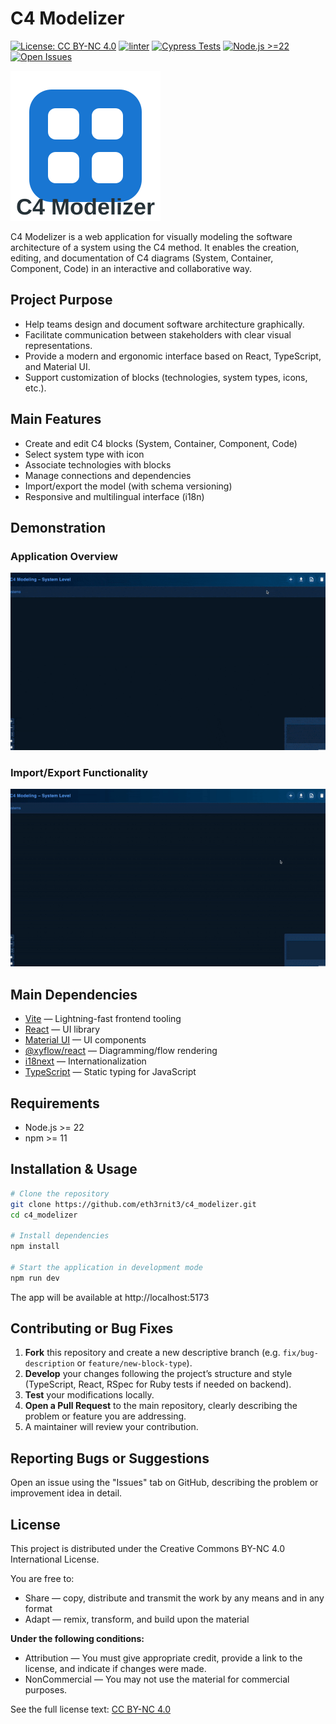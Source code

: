 # C4 Modelizer

[![License: CC BY-NC 4.0](https://img.shields.io/badge/license-CC--BY--NC%204.0-lightgrey.svg)](https://creativecommons.org/licenses/by-nc/4.0/)
[![linter](https://github.com/Eth3rnit3/c4_modelizer/actions/workflows/lint.yaml/badge.svg)](https://github.com/Eth3rnit3/c4_modelizer/actions/workflows/lint.yaml)
[![Cypress Tests](https://github.com/Eth3rnit3/c4_modelizer/actions/workflows/cypress.yml/badge.svg)](https://github.com/Eth3rnit3/c4_modelizer/actions/workflows/cypress.yml)
[![Node.js >=22](https://img.shields.io/badge/node-%3E%3D22-brightgreen.svg)](https://nodejs.org/)
[![Open Issues](https://img.shields.io/github/issues/eth3rnit3/c4_modelizer)](https://github.com/eth3rnit3/c4_modelizer/issues)

![C4 Modelizer Logo](/public/logo.svg)

C4 Modelizer is a web application for visually modeling the software architecture of a system using the C4 method. It enables the creation, editing, and documentation of C4 diagrams (System, Container, Component, Code) in an interactive and collaborative way.

## Project Purpose

- Help teams design and document software architecture graphically.
- Facilitate communication between stakeholders with clear visual representations.
- Provide a modern and ergonomic interface based on React, TypeScript, and Material UI.
- Support customization of blocks (technologies, system types, icons, etc.).

## Main Features

- Create and edit C4 blocks (System, Container, Component, Code)
- Select system type with icon
- Associate technologies with blocks
- Manage connections and dependencies
- Import/export the model (with schema versioning)
- Responsive and multilingual interface (i18n)

## Demonstration

### Application Overview

![C4 Modelizer Application Demo](/doc/app.gif)

### Import/Export Functionality

![C4 Modelizer Import/Export Demo](/doc/import.gif)

## Main Dependencies

- [Vite](https://vitejs.dev/) — Lightning-fast frontend tooling
- [React](https://react.dev/) — UI library
- [Material UI](https://mui.com/) — UI components
- [@xyflow/react](https://reactflow.dev/) — Diagramming/flow rendering
- [i18next](https://www.i18next.com/) — Internationalization
- [TypeScript](https://www.typescriptlang.org/) — Static typing for JavaScript

## Requirements

- Node.js >= 22
- npm >= 11

## Installation & Usage

```bash
# Clone the repository
git clone https://github.com/eth3rnit3/c4_modelizer.git
cd c4_modelizer

# Install dependencies
npm install

# Start the application in development mode
npm run dev
```

The app will be available at http://localhost:5173

## Contributing or Bug Fixes

1. **Fork** this repository and create a new descriptive branch (e.g. `fix/bug-description` or `feature/new-block-type`).
2. **Develop** your changes following the project’s structure and style (TypeScript, React, RSpec for Ruby tests if needed on backend).
3. **Test** your modifications locally.
4. **Open a Pull Request** to the main repository, clearly describing the problem or feature you are addressing.
5. A maintainer will review your contribution.

## Reporting Bugs or Suggestions

Open an issue using the "Issues" tab on GitHub, describing the problem or improvement idea in detail.

## License

This project is distributed under the Creative Commons BY-NC 4.0 International License.

You are free to:
- Share — copy, distribute and transmit the work by any means and in any format
- Adapt — remix, transform, and build upon the material

**Under the following conditions:**
- Attribution — You must give appropriate credit, provide a link to the license, and indicate if changes were made.
- NonCommercial — You may not use the material for commercial purposes.

See the full license text: [CC BY-NC 4.0](https://creativecommons.org/licenses/by-nc/4.0/)
